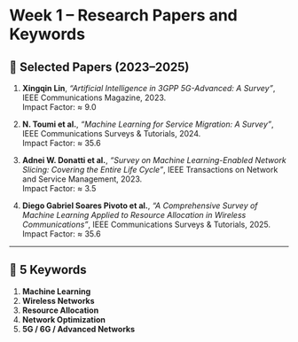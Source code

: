 # Week 1 – Research Papers and Keywords

## 📘 Selected Papers (2023–2025)

1. **Xingqin Lin**, *“Artificial Intelligence in 3GPP 5G-Advanced: A Survey”*, IEEE Communications Magazine, 2023.  
   Impact Factor: ≈ 9.0  

2. **N. Toumi et al.**, *“Machine Learning for Service Migration: A Survey”*, IEEE Communications Surveys & Tutorials, 2024.  
   Impact Factor: ≈ 35.6  

3. **Adnei W. Donatti et al.**, *“Survey on Machine Learning-Enabled Network Slicing: Covering the Entire Life Cycle”*, IEEE Transactions on Network and Service Management, 2023.  
   Impact Factor: ≈ 3.5  

4. **Diego Gabriel Soares Pivoto et al.**, *“A Comprehensive Survey of Machine Learning Applied to Resource Allocation in Wireless Communications”*, IEEE Communications Surveys & Tutorials, 2025.  
   Impact Factor: ≈ 35.6  

---

## 🔑 5 Keywords

1. **Machine Learning**  
2. **Wireless Networks**  
3. **Resource Allocation**  
4. **Network Optimization**  
5. **5G / 6G / Advanced Networks**
